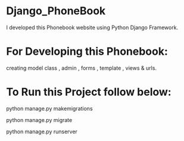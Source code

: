 # Django_PhoneBook
I developed this Phonebook website using Python Django Framework.
# For Developing this Phonebook:
creating model class , admin , forms , template , views & urls.
# To Run this Project follow below:
python manage.py makemigrations

python manage.py migrate

python manage.py runserver
